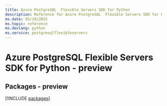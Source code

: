```yaml
---
title: Azure PostgreSQL  Flexible Servers SDK for Python
description: Reference for Azure PostgreSQL  Flexible Servers SDK for Python
ms.date: 05/19/2025
ms.topic: reference
ms.devlang: python
ms.service: postgresqlflexibleservers
---
```

# Azure PostgreSQL  Flexible Servers SDK for Python - preview
## Packages - preview
[!INCLUDE [packages](postgresql--flexible-servers-index.md)]
